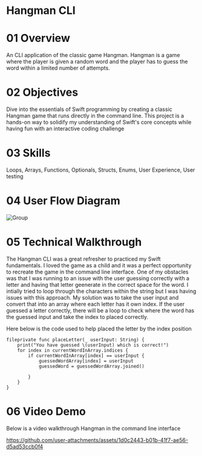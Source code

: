 # Hangman CLI

# 01 Overview
An CLI application of the classic game Hangman. Hangman is a game where the player is given a random word and the player has to guess the word within a limited number of attempts. 

# 02 Objectives 
 Dive into the essentials of Swift programming by creating a classic Hangman game that runs directly in the command line. This project is a hands-on way to solidify my understanding of Swift's core concepts while having fun with an interactive coding challenge

# 03 Skills
Loops, Arrays, Functions, Optionals, Structs, Enums, User Experience, User testing

# 04 User Flow Diagram

![Group](https://github.com/user-attachments/assets/c259659c-5505-42d1-b930-08e84665dace)

   
# 05 Technical Walkthrough   
The Hangman CLI was a great refresher to practiced my Swift fundamentals. I loved the game as a child and it was a perfect opportunity to recreate the game in the command line interface. One of my obstacles was that I was running to an issue with the user guessing correctly with a letter and having that letter geenerate in the correct space for the word. I intially tried to loop through the characters within the string but I was having issues with this approach. My solution was to take the user input and convert that into an array where each letter has it own index. If the user guessed a letter correctly, there will be a loop to check where the word has the guessed input and take the index to placed correctly. 

Here below is the code used to help placed the letter by the index position
```
fileprivate func placeLetter(_ userInput: String) {
    print("You have guessed \(userInput) which is correct!")
    for index in currentWordInArray.indices {
        if currentWordInArray[index] == userInput {
            guessedWordArray[index] = userInput
            guessedWord = guessedWordArray.joined()
            
        }
    }
}
```
    
    
# 06 Video Demo
Below is a video walkthrough Hangman in the command line interface

https://github.com/user-attachments/assets/1d0c2443-b01b-41f7-ae56-d5ad53ccb0f4






